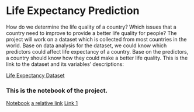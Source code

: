 # Life Expectancy Prediction
How do we determine the life quality of a country? Which issues that a country need to improve to provide a better life quality for people? The project will work on a dataset which is collected from most countries in the world. Base on data analysis for the dataset, we could know which predictors could affect life expectancy of a country. Base on the predictors, a country should know how they could make a better life quality. This is the link to the dataset and its variables’ descriptions:

[Life Expectancy Dataset](https://www.kaggle.com/kumarajarshi/life-expectancy-who)
### This is the notebook of the project. 
[Notebook](file:///C:/Users/Joe/Desktop/Life_Expectancy_Prediction.html)
[a relative link](file:///C:/Users/Joe/Desktop/Life_Expectancy_Prediction.html.md)
<a href="file:///C:\Programs\sort.mw">Link 1</a>
